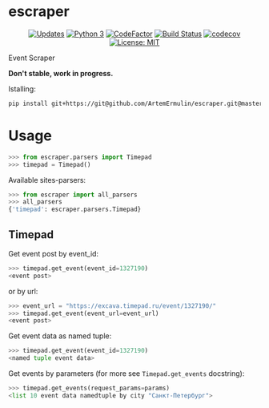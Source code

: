 # escraper

<div align="center">

[![Updates](https://pyup.io/repos/github/ArtemErmulin/escraper/shield.svg)](https://pyup.io/repos/github/ArtemErmulin/escraper/)
[![Python 3](https://pyup.io/repos/github/ArtemErmulin/escraper/python-3-shield.svg)](https://pyup.io/repos/github/ArtemErmulin/escraper/)
[![CodeFactor](https://www.codefactor.io/repository/github/artemermulin/escraper/badge/master)](https://www.codefactor.io/repository/github/artemermulin/escraper/overview/master)
[![Build Status](https://travis-ci.com/ArtemErmulin/escraper.svg?branch=master)](https://travis-ci.com/ArtemErmulin/escraper)
[![codecov](https://codecov.io/gh/ArtemErmulin/escraper/branch/master/graph/badge.svg)](https://codecov.io/gh/ArtemErmulin/escraper)
[![License: MIT](https://img.shields.io/badge/License-MIT-green.svg)](https://opensource.org/licenses/MIT)

</div>


Event Scraper

**Don't stable, work in progress.**

Istalling:
```bash
pip install git+https://git@github.com/ArtemErmulin/escraper.git@master#egg=escraper-0.0.5
```

# Usage
```python
>>> from escraper.parsers import Timepad
>>> timepad = Timepad()
```
Available sites-parsers:
```python
>>> from escraper import all_parsers
>>> all_parsers
{'timepad': escraper.parsers.Timepad}
```
## Timepad
Get event post by event_id:
```python
>>> timepad.get_event(event_id=1327190)
<event post>
```

or by url:
```python
>>> event_url = "https://excava.timepad.ru/event/1327190/"
>>> timepad.get_event(event_url=event_url)
<event post>
```

Get event data as named tuple:
```python
>>> timepad.get_event(event_id=1327190)
<named tuple event data>
```

Get events by parameters (for more see `Timepad.get_events` docstring):
```python
>>> timepad.get_events(request_params=params)
<list 10 event data namedtuple by city "Санкт-Петербург">
```
